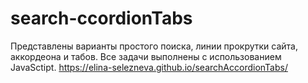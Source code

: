 # search-ccordionTabs
Представлены варианты простого поиска, линии прокрутки сайта, аккордеона и табов. Все задачи выполнены с использованием JavaSctipt.
https://elina-selezneva.github.io/searchAccordionTabs/
